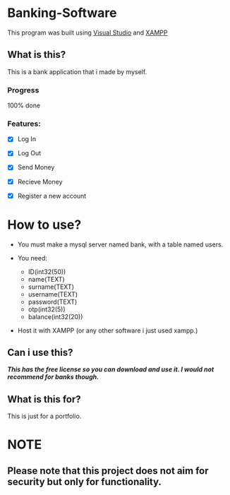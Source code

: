 # Banking-Software 
This program was built using [Visual Studio](https://visualstudio.microsoft.com/) and [XAMPP](https://www.apachefriends.org/index.html)
## What is this?

  This is a bank application that i made by myself.

### Progress

100% done

### Features:  
 - [x] Log In
 
 - [x] Log Out
 
 - [x] Send Money
 
 - [x] Recieve Money
 
 - [x] Register a new account
 

# How to use?

  - You must make a mysql server named bank, with a table named users.
  
  - You need: 
  
      - ID(int32(50))
      - name(TEXT)
      - surname(TEXT)
      - username(TEXT)
      - password(TEXT)
      - otp(int32(5))
      - balance(int32(20))
      
  - Host it with XAMPP (or any other software i just used xampp.)
 

## Can i use this?

***This has the free license so you can download and use it. I would not recommend for banks though.***

## What is this for?

  This is just for a portfolio.
  
# NOTE
##  Please note that this project does not aim for security but only for functionality.
